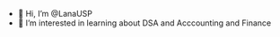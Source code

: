 - 👋 Hi, I’m @LanaUSP
- 👀 I’m interested in learning about DSA and Acccounting and Finance


<!---
LanaUSP/LanaUSP is a ✨ special ✨ repository because its `README.md` (this file) appears on your GitHub profile.
You can click the Preview link to take a look at your changes.
--->
